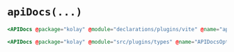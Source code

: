 # `apiDocs(...)`


```hbs live no-shadow
<APIDocs @package="kolay" @module="declarations/plugins/vite" @name="apiDocs" />
```

```hbs live no-shadow
<APIDocs @package="kolay" @module="src/plugins/types" @name="APIDocsOptions" />
```
